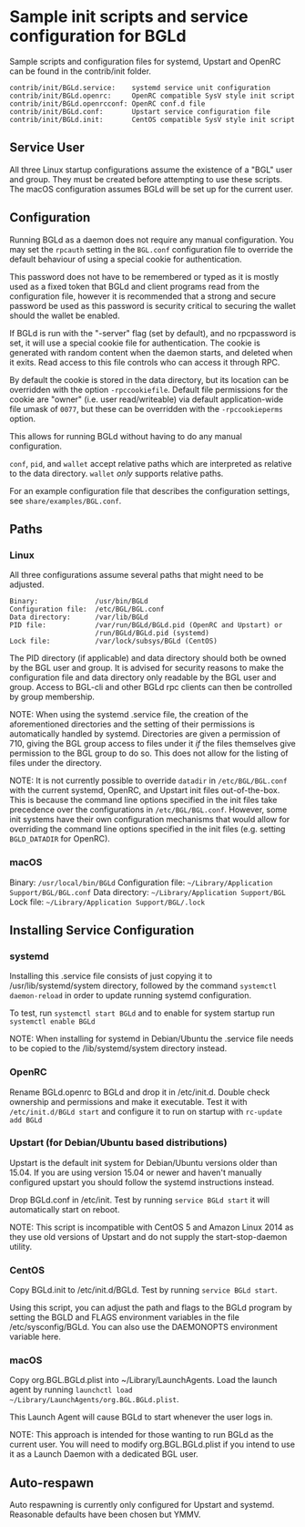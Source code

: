 Sample init scripts and service configuration for BGLd
==========================================================

Sample scripts and configuration files for systemd, Upstart and OpenRC
can be found in the contrib/init folder.

    contrib/init/BGLd.service:    systemd service unit configuration
    contrib/init/BGLd.openrc:     OpenRC compatible SysV style init script
    contrib/init/BGLd.openrcconf: OpenRC conf.d file
    contrib/init/BGLd.conf:       Upstart service configuration file
    contrib/init/BGLd.init:       CentOS compatible SysV style init script

Service User
---------------------------------

All three Linux startup configurations assume the existence of a "BGL" user
and group.  They must be created before attempting to use these scripts.
The macOS configuration assumes BGLd will be set up for the current user.

Configuration
---------------------------------

Running BGLd as a daemon does not require any manual configuration. You may
set the `rpcauth` setting in the `BGL.conf` configuration file to override
the default behaviour of using a special cookie for authentication.

This password does not have to be remembered or typed as it is mostly used
as a fixed token that BGLd and client programs read from the configuration
file, however it is recommended that a strong and secure password be used
as this password is security critical to securing the wallet should the
wallet be enabled.

If BGLd is run with the "-server" flag (set by default), and no rpcpassword is set,
it will use a special cookie file for authentication. The cookie is generated with random
content when the daemon starts, and deleted when it exits. Read access to this file
controls who can access it through RPC.

By default the cookie is stored in the data directory, but its location can be
overridden with the option `-rpccookiefile`. Default file permissions for the
cookie are "owner" (i.e. user read/writeable) via default application-wide file
umask of `0077`, but these can be overridden with the `-rpccookieperms` option.

This allows for running BGLd without having to do any manual configuration.

`conf`, `pid`, and `wallet` accept relative paths which are interpreted as
relative to the data directory. `wallet` *only* supports relative paths.

For an example configuration file that describes the configuration settings,
see `share/examples/BGL.conf`.

Paths
---------------------------------

### Linux

All three configurations assume several paths that might need to be adjusted.

	Binary:              /usr/bin/BGLd
	Configuration file:  /etc/BGL/BGL.conf
	Data directory:      /var/lib/BGLd
	PID file:            /var/run/BGLd/BGLd.pid (OpenRC and Upstart) or
                         /run/BGLd/BGLd.pid (systemd)
	Lock file:           /var/lock/subsys/BGLd (CentOS)

The PID directory (if applicable) and data directory should both be owned by the
BGL user and group. It is advised for security reasons to make the
configuration file and data directory only readable by the BGL user and
group. Access to BGL-cli and other BGLd rpc clients can then be
controlled by group membership.

NOTE: When using the systemd .service file, the creation of the aforementioned
directories and the setting of their permissions is automatically handled by
systemd. Directories are given a permission of 710, giving the BGL group
access to files under it _if_ the files themselves give permission to the
BGL group to do so. This does not allow
for the listing of files under the directory.

NOTE: It is not currently possible to override `datadir` in
`/etc/BGL/BGL.conf` with the current systemd, OpenRC, and Upstart init
files out-of-the-box. This is because the command line options specified in the
init files take precedence over the configurations in
`/etc/BGL/BGL.conf`. However, some init systems have their own
configuration mechanisms that would allow for overriding the command line
options specified in the init files (e.g. setting `BGLD_DATADIR` for
OpenRC).

### macOS

Binary:              `/usr/local/bin/BGLd`
Configuration file:  `~/Library/Application Support/BGL/BGL.conf`
Data directory:      `~/Library/Application Support/BGL`
Lock file:           `~/Library/Application Support/BGL/.lock`

Installing Service Configuration
-----------------------------------

### systemd

Installing this .service file consists of just copying it to
/usr/lib/systemd/system directory, followed by the command
`systemctl daemon-reload` in order to update running systemd configuration.

To test, run `systemctl start BGLd` and to enable for system startup run
`systemctl enable BGLd`

NOTE: When installing for systemd in Debian/Ubuntu the .service file needs to be copied to the /lib/systemd/system directory instead.

### OpenRC

Rename BGLd.openrc to BGLd and drop it in /etc/init.d.  Double
check ownership and permissions and make it executable.  Test it with
`/etc/init.d/BGLd start` and configure it to run on startup with
`rc-update add BGLd`

### Upstart (for Debian/Ubuntu based distributions)

Upstart is the default init system for Debian/Ubuntu versions older than 15.04. If you are using version 15.04 or newer and haven't manually configured upstart you should follow the systemd instructions instead.

Drop BGLd.conf in /etc/init.  Test by running `service BGLd start`
it will automatically start on reboot.

NOTE: This script is incompatible with CentOS 5 and Amazon Linux 2014 as they
use old versions of Upstart and do not supply the start-stop-daemon utility.

### CentOS

Copy BGLd.init to /etc/init.d/BGLd. Test by running `service BGLd start`.

Using this script, you can adjust the path and flags to the BGLd program by
setting the BGLD and FLAGS environment variables in the file
/etc/sysconfig/BGLd. You can also use the DAEMONOPTS environment variable here.

### macOS

Copy org.BGL.BGLd.plist into ~/Library/LaunchAgents. Load the launch agent by
running `launchctl load ~/Library/LaunchAgents/org.BGL.BGLd.plist`.

This Launch Agent will cause BGLd to start whenever the user logs in.

NOTE: This approach is intended for those wanting to run BGLd as the current user.
You will need to modify org.BGL.BGLd.plist if you intend to use it as a
Launch Daemon with a dedicated BGL user.

Auto-respawn
-----------------------------------

Auto respawning is currently only configured for Upstart and systemd.
Reasonable defaults have been chosen but YMMV.
